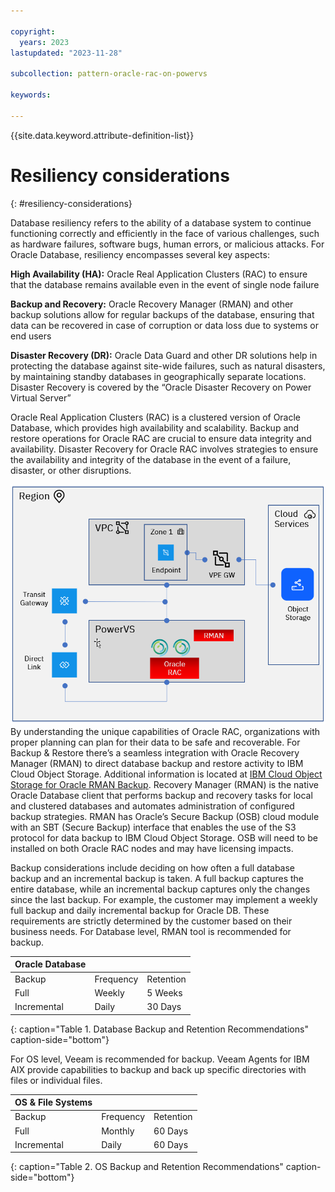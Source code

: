 ```yaml
---

copyright:
  years: 2023
lastupdated: "2023-11-28"

subcollection: pattern-oracle-rac-on-powervs

keywords:

---
```


{{site.data.keyword.attribute-definition-list}}

# Resiliency considerations
{: #resiliency-considerations}

Database resiliency refers to the ability of a database system to continue functioning correctly and efficiently in the face of various challenges, such as hardware failures, software bugs, human errors, or malicious attacks. For Oracle Database, resiliency encompasses several key aspects:

**High Availability (HA):** Oracle Real Application Clusters (RAC) to ensure that the database remains available even in the event of single node failure

**Backup and Recovery:** Oracle Recovery Manager (RMAN) and other backup solutions allow for regular backups of the database, ensuring that data can be recovered in case of corruption or data loss due to systems or end users

**Disaster Recovery (DR):** Oracle Data Guard and other DR solutions help in protecting the database against site-wide failures, such as natural disasters, by maintaining standby databases in geographically separate locations. Disaster Recovery is covered by the “Oracle Disaster Recovery on Power Virtual Server”

Oracle Real Application Clusters (RAC) is a clustered version of Oracle Database, which provides high availability and scalability. Backup and restore operations for Oracle RAC are crucial to ensure data integrity and availability. Disaster Recovery for Oracle RAC involves strategies to ensure the availability and integrity of the database in the event of a failure, disaster, or other disruptions.

![A screenshot of a computer Description automatically generated](be56ac77cfda7c1ada11870ada8c93dc.png)By understanding the unique capabilities of Oracle RAC, organizations with proper planning can plan for their data to be safe and recoverable. For Backup & Restore there’s a seamless integration with Oracle Recovery Manager (RMAN) to direct database backup and restore activity to IBM Cloud Object Storage. Additional information is located at [IBM Cloud Object Storage
for Oracle RMAN Backup](https://www.ibm.com/downloads/cas/O0BZVBPN).
Recovery Manager (RMAN) is the native Oracle Database client that performs backup and recovery tasks for local and clustered databases and automates administration of configured backup strategies. RMAN has Oracle’s Secure Backup (OSB) cloud module with an SBT (Secure Backup) interface that enables the use of the S3 protocol for data backup to IBM Cloud Object Storage. OSB will need to be installed on both Oracle RAC nodes and may have licensing impacts.

Backup considerations include deciding on how often a full database backup and an incremental backup is taken. A full backup captures the entire database, while an incremental backup captures only the changes since the last backup. For example, the customer may implement a weekly full backup and daily incremental backup for Oracle DB. These requirements are strictly determined by the customer based on their business needs. For Database level, RMAN tool is recommended for backup.

| **Oracle Database** |           |           |
|---------------------|-----------|-----------|
| Backup              | Frequency | Retention |
| Full                | Weekly    | 5 Weeks   |
| Incremental         | Daily     | 30 Days   |
{: caption="Table 1. Database Backup and Retention Recommendations" caption-side="bottom"}

For OS level, Veeam is recommended for backup. Veeam Agents for IBM AIX provide capabilities to backup and back up specific directories with files or individual files.

| **OS & File Systems** |           |           |
|-----------------------|-----------|-----------|
| Backup                | Frequency | Retention |
| Full                  | Monthly   | 60 Days   |
| Incremental           | Daily     | 60 Days   |
{: caption="Table 2. OS Backup and Retention Recommendations" caption-side="bottom"}
